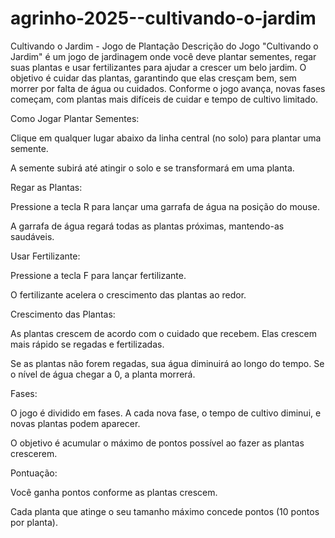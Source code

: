 # agrinho-2025--cultivando-o-jardim
Cultivando o Jardim - Jogo de Plantação
Descrição do Jogo
"Cultivando o Jardim" é um jogo de jardinagem onde você deve plantar sementes, regar suas plantas e usar fertilizantes para ajudar a crescer um belo jardim. O objetivo é cuidar das plantas, garantindo que elas cresçam bem, sem morrer por falta de água ou cuidados. Conforme o jogo avança, novas fases começam, com plantas mais difíceis de cuidar e tempo de cultivo limitado.

Como Jogar
Plantar Sementes:

Clique em qualquer lugar abaixo da linha central (no solo) para plantar uma semente.

A semente subirá até atingir o solo e se transformará em uma planta.

Regar as Plantas:

Pressione a tecla R para lançar uma garrafa de água na posição do mouse.

A garrafa de água regará todas as plantas próximas, mantendo-as saudáveis.

Usar Fertilizante:

Pressione a tecla F para lançar fertilizante.

O fertilizante acelera o crescimento das plantas ao redor.

Crescimento das Plantas:

As plantas crescem de acordo com o cuidado que recebem. Elas crescem mais rápido se regadas e fertilizadas.

Se as plantas não forem regadas, sua água diminuirá ao longo do tempo. Se o nível de água chegar a 0, a planta morrerá.

Fases:

O jogo é dividido em fases. A cada nova fase, o tempo de cultivo diminui, e novas plantas podem aparecer.

O objetivo é acumular o máximo de pontos possível ao fazer as plantas crescerem.

Pontuação:

Você ganha pontos conforme as plantas crescem.

Cada planta que atinge o seu tamanho máximo concede pontos (10 pontos por planta).
